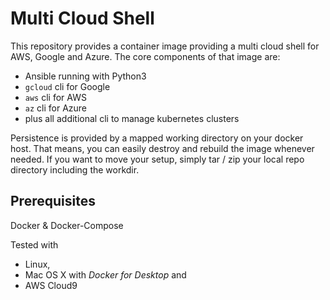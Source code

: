 # Multi Cloud Shell
This repository provides a container image providing a multi cloud shell for AWS, Google and Azure. The core components of that image are:

* Ansible running with Python3
* `gcloud` cli for Google
* `aws` cli for AWS
* `az` cli for Azure
* plus all additional cli to manage kubernetes clusters

Persistence is provided by a mapped working directory on your docker host. That means, you can easily destroy and rebuild the image whenever needed. If you want to move your setup, simply tar / zip your local repo directory including the workdir.

## Prerequisites
Docker & Docker-Compose

Tested with
* Linux,
* Mac OS X with *Docker for Desktop* and
* AWS Cloud9

